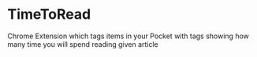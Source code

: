 TimeToRead
==========

Chrome Extension which tags items in your Pocket with tags showing how many time you will spend reading given article
